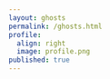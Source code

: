 ```yaml
---
layout: ghosts
permalink: /ghosts.html
profile:
  align: right
  image: profile.png
published: true
---
```

